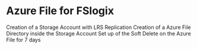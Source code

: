 # Azure File for FSlogix

Creation of a Storage Account with LRS Replication
Creation of a Azure File Directory inside the Storage Account
Set up of the Soft Delete on the Azure File for 7 days
